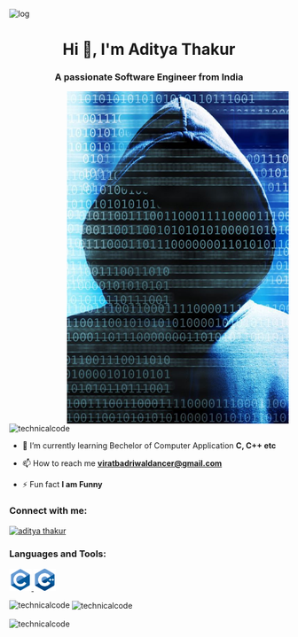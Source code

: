 ![log](https://github.com/Technicalcode/Technicalcode/blob/main/Profanity%20May%20Be%20The%20Cause%20Of%20Crypto%20Trading%20Firm%20Wintermute%E2%80%99s%20%24160%20Million%20Hack.jpeg)
<h1 align="center">Hi 👋, I'm Aditya Thakur</h1>
<h3 align="center">A passionate Software Engineer from India</h3>

<img align="right" alt="coding" width="400" src="https://github.com/Technicalcode/Technicalcode/blob/main/Public%20discord!.jpeg">

<p align="left"> <img src="https://komarev.com/ghpvc/?username=technicalcode&label=Profile%20views&color=0e75b6&style=flat" alt="technicalcode" /> </p>

- 🌱 I’m currently learning Bechelor of Computer Application **C, C++ etc**

- 📫 How to reach me **viratbadriwaldancer@gmail.com**

- ⚡ Fun fact **I am Funny**

<h3 align="left">Connect with me:</h3>
<p align="left">
<a href="https://linkedin.com/in/aditya thakur" target="blank"><img align="center" src="https://raw.githubusercontent.com/rahuldkjain/github-profile-readme-generator/master/src/images/icons/Social/linked-in-alt.svg" alt="aditya thakur" height="30" width="40" /></a>
</p>

<h3 align="left">Languages and Tools:</h3>
<p align="left"> <a href="https://www.cprogramming.com/" target="_blank" rel="noreferrer"> <img src="https://raw.githubusercontent.com/devicons/devicon/master/icons/c/c-original.svg" alt="c" width="40" height="40"/> </a> <a href="https://www.w3schools.com/cpp/" target="_blank" rel="noreferrer"> <img src="https://raw.githubusercontent.com/devicons/devicon/master/icons/cplusplus/cplusplus-original.svg" alt="cplusplus" width="40" height="40"/> </a> </p>

<p><img align="left" src="https://github-readme-stats.vercel.app/api/top-langs?username=technicalcode&show_icons=true&locale=en&layout=compact" alt="technicalcode" /></p>

<p>&nbsp;<img align="center" src="https://github-readme-stats.vercel.app/api?username=technicalcode&show_icons=true&locale=en" alt="technicalcode" /></p>

<p><img align="center" src="https://github-readme-streak-stats.herokuapp.com/?user=technicalcode&" alt="technicalcode" /></p>
